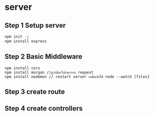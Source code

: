 # server
## Step 1 Setup server

``` bash
npm init -y
npm install express
```

## Step 2 Basic Middleware
```
npm install cors
npm install morgan //ดูว่ามีอะไเข้ามาจาก request
npm install nodemon // restart server เหมืนกับใช้ node --watch [files]
```

## Step 3 create route

## Step 4 create controllers
